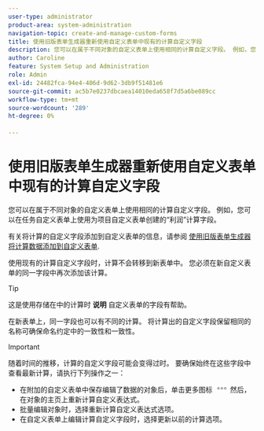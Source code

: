 ```yaml
---
user-type: administrator
product-area: system-administration
navigation-topic: create-and-manage-custom-forms
title: 使用旧版表单生成器重新使用自定义表单中现有的计算自定义字段
description: 您可以在属于不同对象的自定义表单上使用相同的计算自定义字段。 例如，您可以在任务自定义表单上使用为项目自定义表单创建的“利润”计算字段。
author: Caroline
feature: System Setup and Administration
role: Admin
exl-id: 24482fca-94e4-406d-9d62-3db9f51481e6
source-git-commit: ac5b7e0237dbcaea14010eda658f7d5a6be089cc
workflow-type: tm+mt
source-wordcount: '289'
ht-degree: 0%

---
```


# 使用旧版表单生成器重新使用自定义表单中现有的计算自定义字段

您可以在属于不同对象的自定义表单上使用相同的计算自定义字段。 例如，您可以在任务自定义表单上使用为项目自定义表单创建的“利润”计算字段。

有关将计算的自定义字段添加到自定义表单的信息，请参阅 [使用旧版表单生成器将计算数据添加到自定义表单](../../../administration-and-setup/customize-workfront/create-manage-custom-forms/add-calculated-data-to-custom-form.md).

使用现有的计算自定义字段时，计算不会转移到新表单中。 您必须在新自定义表单的同一字段中再次添加该计算。

>[!TIP]
>
>这是使用存储在中的计算时 **说明** 自定义表单的字段有帮助。

在新表单上，同一字段也可以有不同的计算。 将计算出的自定义字段保留相同的名称可确保命名约定中的一致性和一致性。

>[!IMPORTANT]
>
>随着时间的推移，计算的自定义字段可能会变得过时。 要确保始终在这些字段中查看最新计算，请执行下列操作之一：
>
>* 在附加的自定义表单中保存编辑了数据的对象后，单击更多图标 ![](assets/more-icon.png) 然后，在对象的主页上重新计算自定义表达式。
>* 批量编辑对象时，选择重新计算自定义表达式选项。
>* 在自定义表单上编辑计算自定义字段时，选择更新以前的计算选项。
>

